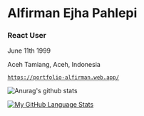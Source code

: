 # Alfirman Ejha Pahlepi
### React User


June 11th 1999

Aceh Tamiang, Aceh, Indonesia

[`https://portfolio-alfirman.web.app/`](https://portfolio-alfirman.web.app/)

![Anurag's github stats](https://github-readme-stats.vercel.app/api?username=ezza022&count_private=true)

[![My GitHub Language Stats](https://github-readme-stats.vercel.app/api/top-langs/?username=ezza022&langs_count=8&layout=compact)]()
